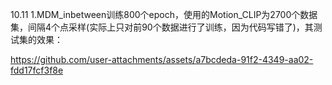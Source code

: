 10.11
1.MDM_inbetween训练800个epoch，使用的Motion_CLIP为2700个数据集，间隔4个点采样(实际上只对前90个数据进行了训练，因为代码写错了)，其测试集的效果：

https://github.com/user-attachments/assets/a7bcdeda-91f2-4349-aa02-fdd17fcf3f8e

